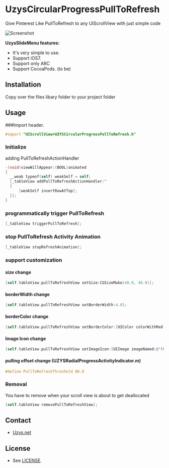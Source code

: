 UzysCircularProgressPullToRefresh
=================================

Give Pinterest Like PullToRefresh to any UIScrollView with just simple code

![Screenshot](https://raw.github.com/uzysjung/UzysCircularProgressPullToRefresh/master/UzysCircularProgressPulltoRefresh2.gif)
<!---![Screenshot](https://raw.github.com/uzysjung/UzysCircularProgressPullToRefresh/master/UzysCircularProgressPullToRefresh.gif)--->

**UzysSlideMenu features:**

* It's very simple to use.
* Support iOS7.
* Support only ARC
* Support CocoaPods. (to be)

## Installation
Copy over the files libary folder to your project folder

## Usage
###Import header.

``` objective-c
#import "UIScrollView+UZYSCircularProgressPullToRefresh.h"
```

### Initialize
adding PullToRefreshActionHandler

``` objective-c
-(void)viewWillAppear:(BOOL)animated
{
  __weak typeof(self) weakSelf = self;
  [_tableView addPullToRefreshActionHandler:^
  {
      [weakSelf insertRowAtTop];
  }];
}
```
### programmatically trigger PullToRefresh
``` objective-c
[_tableView triggerPullToRefresh];
```

### stop PullToRefresh Activity Animation
``` objective-c
[_tableView stopRefreshAnimation];
```

### support customization
#### size change
``` objective-c
[self.tableView.pullToRefreshView setSize:CGSizeMake(40.0, 40.0)];
```
#### borderWidth change
``` objective-c
[self.tableView.pullToRefreshView setBorderWidth:4.0];
```
#### borderColor change
``` objective-c
[self.tableView.pullToRefreshView setBorderColor:[UIColor colorWithRed:75.0 / 255.0 green:131.0 / 255.0 blue:188.0 / 255.0 alpha:1.0]];
```
#### Image Icon change
``` objective-c
[self.tableView.pullToRefreshView setImageIcon:[UIImage imageNamed:@"thunderbird"]];
```

#### pulling offset change (UZYSRadialProgressActivityIndicator.m)
``` objective-c
#define PullToRefreshThreshold 80.0
```

### Removal
You have to remove when your scroll view is about to get deallocated
``` objective-c
[self.tableView removePullToRefreshView];
```

## Contact
 - [Uzys.net](http://uzys.net)

## License
 - See [LICENSE](https://github.com/uzysjung/UzysCircularProgressPullToRefresh/blob/master/LICENSE).
